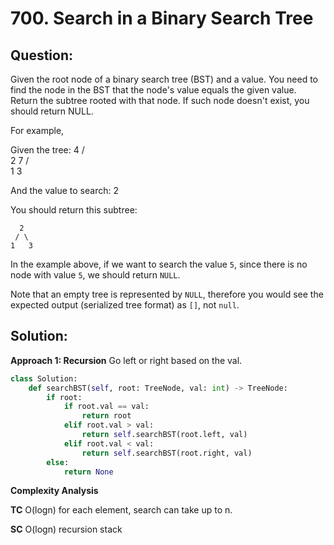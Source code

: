 
  

# 700. Search in a Binary Search Tree

  

  

## Question:


Given the root node of a binary search tree (BST) and a value. You need to find the node in the BST that the node's value equals the given value. Return the subtree rooted with that node. If such node doesn't exist, you should return NULL.

For example,

Given the tree:
        4
       / \
      2   7
     / \
    1   3

And the value to search: 2

You should return this subtree:

      2     
     / \   
    1   3

In the example above, if we want to search the value  `5`, since there is no node with value  `5`, we should return  `NULL`.

Note that an empty tree is represented by  `NULL`, therefore you would see the expected output (serialized tree format) as `[]`, not  `null`.
## Solution:


**Approach 1: Recursion**
Go left or right based on the val.
```python
class Solution:
    def searchBST(self, root: TreeNode, val: int) -> TreeNode:
        if root:
            if root.val == val:
                return root
            elif root.val > val:
                return self.searchBST(root.left, val)
            elif root.val < val:
                return self.searchBST(root.right, val)
        else:
            return None
```


**Complexity Analysis**

**TC** 
O(logn) for each element, search can take up to n.

**SC** 
O(logn) recursion stack
